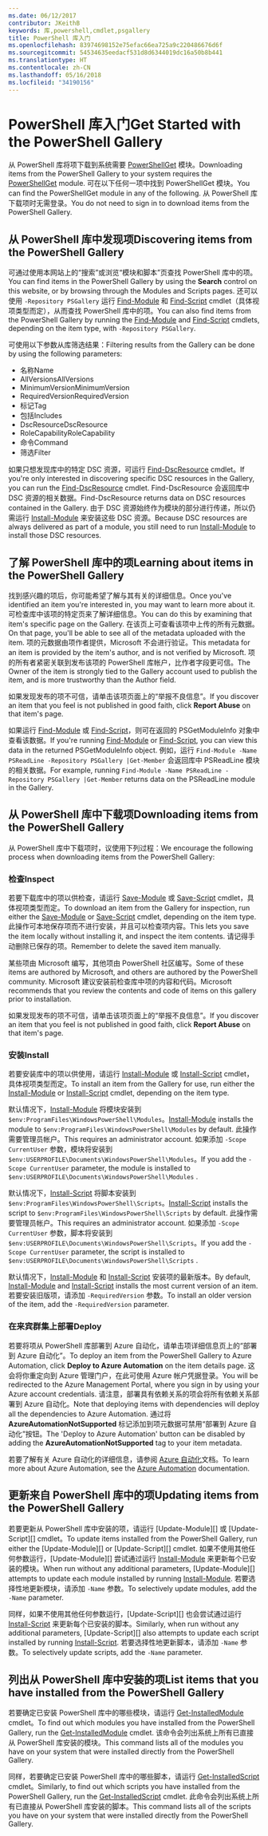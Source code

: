 ```yaml
---
ms.date: 06/12/2017
contributor: JKeithB
keywords: 库,powershell,cmdlet,psgallery
title: PowerShell 库入门
ms.openlocfilehash: 83974698152e75efac66ea725a9c220486676d6f
ms.sourcegitcommit: 54534635eedacf531d8d6344019dc16a50b8b441
ms.translationtype: HT
ms.contentlocale: zh-CN
ms.lasthandoff: 05/16/2018
ms.locfileid: "34190156"
---
```

# <a name="get-started-with-the-powershell-gallery"></a><span data-ttu-id="ee5aa-103">PowerShell 库入门</span><span class="sxs-lookup"><span data-stu-id="ee5aa-103">Get Started with the PowerShell Gallery</span></span>

<span data-ttu-id="ee5aa-104">从 PowerShell 库将项下载到系统需要 [PowerShellGet](/powershell/module/powershellget) 模块。</span><span class="sxs-lookup"><span data-stu-id="ee5aa-104">Downloading items from the PowerShell Gallery to your system requires the [PowerShellGet](/powershell/module/powershellget) module.</span></span> <span data-ttu-id="ee5aa-105">可在以下任何一项中找到 PowerShellGet 模块。</span><span class="sxs-lookup"><span data-stu-id="ee5aa-105">You can find the PowerShellGet module in any of the following.</span></span> <span data-ttu-id="ee5aa-106">从 PowerShell 库下载项时无需登录。</span><span class="sxs-lookup"><span data-stu-id="ee5aa-106">You do not need to sign in to download items from the PowerShell Gallery.</span></span>

## <a name="discovering-items-from-the-powershell-gallery"></a><span data-ttu-id="ee5aa-107">从 PowerShell 库中发现项</span><span class="sxs-lookup"><span data-stu-id="ee5aa-107">Discovering items from the PowerShell Gallery</span></span>

<span data-ttu-id="ee5aa-108">可通过使用本网站上的“搜索”或浏览“模块和脚本”页查找 PowerShell 库中的项。</span><span class="sxs-lookup"><span data-stu-id="ee5aa-108">You can find items in the PowerShell Gallery by using the **Search** control on this website, or by browsing through the Modules and Scripts pages.</span></span> <span data-ttu-id="ee5aa-109">还可以使用 `-Repository PSGallery` 运行 [Find-Module][] 和 [Find-Script][] cmdlet（具体视项类型而定），从而查找 PowerShell 库中的项。</span><span class="sxs-lookup"><span data-stu-id="ee5aa-109">You can also find items from the PowerShell Gallery by running the [Find-Module][] and [Find-Script][] cmdlets, depending on the item type, with `-Repository PSGallery`.</span></span>

<span data-ttu-id="ee5aa-110">可使用以下参数从库筛选结果：</span><span class="sxs-lookup"><span data-stu-id="ee5aa-110">Filtering results from the Gallery can be done by using the following parameters:</span></span>

- <span data-ttu-id="ee5aa-111">名称</span><span class="sxs-lookup"><span data-stu-id="ee5aa-111">Name</span></span>
- <span data-ttu-id="ee5aa-112">AllVersions</span><span class="sxs-lookup"><span data-stu-id="ee5aa-112">AllVersions</span></span>
- <span data-ttu-id="ee5aa-113">MinimumVersion</span><span class="sxs-lookup"><span data-stu-id="ee5aa-113">MinimumVersion</span></span>
- <span data-ttu-id="ee5aa-114">RequiredVersion</span><span class="sxs-lookup"><span data-stu-id="ee5aa-114">RequiredVersion</span></span>
- <span data-ttu-id="ee5aa-115">标记</span><span class="sxs-lookup"><span data-stu-id="ee5aa-115">Tag</span></span>
- <span data-ttu-id="ee5aa-116">包括</span><span class="sxs-lookup"><span data-stu-id="ee5aa-116">Includes</span></span>
- <span data-ttu-id="ee5aa-117">DscResource</span><span class="sxs-lookup"><span data-stu-id="ee5aa-117">DscResource</span></span>
- <span data-ttu-id="ee5aa-118">RoleCapability</span><span class="sxs-lookup"><span data-stu-id="ee5aa-118">RoleCapability</span></span>
- <span data-ttu-id="ee5aa-119">命令</span><span class="sxs-lookup"><span data-stu-id="ee5aa-119">Command</span></span>
- <span data-ttu-id="ee5aa-120">筛选</span><span class="sxs-lookup"><span data-stu-id="ee5aa-120">Filter</span></span>

<span data-ttu-id="ee5aa-121">如果只想发现库中的特定 DSC 资源，可运行 [Find-DscResource] cmdlet。</span><span class="sxs-lookup"><span data-stu-id="ee5aa-121">If you're only interested in discovering specific DSC resources in the Gallery, you can run the [Find-DscResource] cmdlet.</span></span> <span data-ttu-id="ee5aa-122">Find-DscResource 会返回库中 DSC 资源的相关数据。</span><span class="sxs-lookup"><span data-stu-id="ee5aa-122">Find-DscResource returns data on DSC resources contained in the Gallery.</span></span>
<span data-ttu-id="ee5aa-123">由于 DSC 资源始终作为模块的部分进行传递，所以仍需运行 [Install-Module][] 来安装这些 DSC 资源。</span><span class="sxs-lookup"><span data-stu-id="ee5aa-123">Because DSC resources are always delivered as part of a module, you still need to run [Install-Module][] to install those DSC resources.</span></span>

## <a name="learning-about-items-in-the-powershell-gallery"></a><span data-ttu-id="ee5aa-124">了解 PowerShell 库中的项</span><span class="sxs-lookup"><span data-stu-id="ee5aa-124">Learning about items in the PowerShell Gallery</span></span>

<span data-ttu-id="ee5aa-125">找到感兴趣的项后，你可能希望了解与其有关的详细信息。</span><span class="sxs-lookup"><span data-stu-id="ee5aa-125">Once you've identified an item you're interested in, you may want to learn more about it.</span></span> <span data-ttu-id="ee5aa-126">可检查库中该项的特定页来了解详细信息。</span><span class="sxs-lookup"><span data-stu-id="ee5aa-126">You can do this by examining that item's specific page on the Gallery.</span></span> <span data-ttu-id="ee5aa-127">在该页上可查看该项中上传的所有元数据。</span><span class="sxs-lookup"><span data-stu-id="ee5aa-127">On that page, you'll be able to see all of the metadata uploaded with the item.</span></span> <span data-ttu-id="ee5aa-128">项的元数据由项作者提供，Microsoft 不会进行验证。</span><span class="sxs-lookup"><span data-stu-id="ee5aa-128">This metadata for an item is provided by the item's author, and is not verified by Microsoft.</span></span> <span data-ttu-id="ee5aa-129">项的所有者紧密关联到发布该项的 PowerShell 库帐户，比作者字段更可信。</span><span class="sxs-lookup"><span data-stu-id="ee5aa-129">The Owner of the item is strongly tied to the Gallery account used to publish the item, and is more trustworthy than the Author field.</span></span>

<span data-ttu-id="ee5aa-130">如果发现发布的项不可信，请单击该项页面上的“举报不良信息”。</span><span class="sxs-lookup"><span data-stu-id="ee5aa-130">If you discover an item that you feel is not published in good faith, click **Report Abuse** on that item's page.</span></span>

<span data-ttu-id="ee5aa-131">如果运行 [Find-Module][] 或 [Find-Script][]，则可在返回的 PSGetModuleInfo 对象中查看该数据。</span><span class="sxs-lookup"><span data-stu-id="ee5aa-131">If you're running [Find-Module][] or [Find-Script][], you can view this data in the returned PSGetModuleInfo object.</span></span> <span data-ttu-id="ee5aa-132">例如，运行 `Find-Module -Name PSReadLine -Repository PSGallery |Get-Member` 会返回库中 PSReadLine 模块的相关数据。</span><span class="sxs-lookup"><span data-stu-id="ee5aa-132">For example, running `Find-Module -Name PSReadLine -Repository PSGallery |Get-Member` returns data on the PSReadLine module in the Gallery.</span></span>

## <a name="downloading-items-from-the-powershell-gallery"></a><span data-ttu-id="ee5aa-133">从 PowerShell 库中下载项</span><span class="sxs-lookup"><span data-stu-id="ee5aa-133">Downloading items from the PowerShell Gallery</span></span>

<span data-ttu-id="ee5aa-134">从 PowerShell 库中下载项时，议使用下列过程：</span><span class="sxs-lookup"><span data-stu-id="ee5aa-134">We encourage the following process when downloading items from the PowerShell Gallery:</span></span>

### <a name="inspect"></a><span data-ttu-id="ee5aa-135">检查</span><span class="sxs-lookup"><span data-stu-id="ee5aa-135">Inspect</span></span>

<span data-ttu-id="ee5aa-136">若要下载库中的项以供检查，请运行 [Save-Module][] 或 [Save-Script][] cmdlet，具体视项类型而定。</span><span class="sxs-lookup"><span data-stu-id="ee5aa-136">To download an item from the Gallery for inspection, run either the [Save-Module][] or [Save-Script][] cmdlet, depending on the item type.</span></span> <span data-ttu-id="ee5aa-137">此操作可本地保存项而不进行安装，并且可以检查项内容。</span><span class="sxs-lookup"><span data-stu-id="ee5aa-137">This lets you save the item locally without installing it, and inspect the item contents.</span></span> <span data-ttu-id="ee5aa-138">请记得手动删除已保存的项。</span><span class="sxs-lookup"><span data-stu-id="ee5aa-138">Remember to delete the saved item manually.</span></span>

<span data-ttu-id="ee5aa-139">某些项由 Microsoft 编写，其他项由 PowerShell 社区编写。</span><span class="sxs-lookup"><span data-stu-id="ee5aa-139">Some of these items are authored by Microsoft, and others are authored by the PowerShell community.</span></span>
<span data-ttu-id="ee5aa-140">Microsoft 建议安装前检查库中项的内容和代码。</span><span class="sxs-lookup"><span data-stu-id="ee5aa-140">Microsoft recommends that you review the contents and code of items on this gallery prior to installation.</span></span>

<span data-ttu-id="ee5aa-141">如果发现发布的项不可信，请单击该项页面上的“举报不良信息”。</span><span class="sxs-lookup"><span data-stu-id="ee5aa-141">If you discover an item that you feel is not published in good faith, click **Report Abuse** on that item's page.</span></span>

### <a name="install"></a><span data-ttu-id="ee5aa-142">安装</span><span class="sxs-lookup"><span data-stu-id="ee5aa-142">Install</span></span>

<span data-ttu-id="ee5aa-143">若要安装库中的项以供使用，请运行 [Install-Module][] 或 [Install-Script][] cmdlet，具体视项类型而定。</span><span class="sxs-lookup"><span data-stu-id="ee5aa-143">To install an item from the Gallery for use, run either the [Install-Module][] or [Install-Script][] cmdlet, depending on the item type.</span></span>

<span data-ttu-id="ee5aa-144">默认情况下，[Install-Module][] 将模块安装到 `$env:ProgramFiles\WindowsPowerShell\Modules`。</span><span class="sxs-lookup"><span data-stu-id="ee5aa-144">[Install-Module][] installs the module to `$env:ProgramFiles\WindowsPowerShell\Modules` by default.</span></span>
<span data-ttu-id="ee5aa-145">此操作需要管理员帐户。</span><span class="sxs-lookup"><span data-stu-id="ee5aa-145">This requires an administrator account.</span></span> <span data-ttu-id="ee5aa-146">如果添加 `-Scope CurrentUser` 参数，模块将安装到 `$env:USERPROFILE\Documents\WindowsPowerShell\Modules`。</span><span class="sxs-lookup"><span data-stu-id="ee5aa-146">If you add the `-Scope CurrentUser` parameter, the module is installed to `$env:USERPROFILE\Documents\WindowsPowerShell\Modules` .</span></span>

<span data-ttu-id="ee5aa-147">默认情况下，[Install-Script][] 将脚本安装到 `$env:ProgramFiles\WindowsPowerShell\Scripts`。</span><span class="sxs-lookup"><span data-stu-id="ee5aa-147">[Install-Script][] installs the script to `$env:ProgramFiles\WindowsPowerShell\Scripts` by default.</span></span>
<span data-ttu-id="ee5aa-148">此操作需要管理员帐户。</span><span class="sxs-lookup"><span data-stu-id="ee5aa-148">This requires an administrator account.</span></span> <span data-ttu-id="ee5aa-149">如果添加 `-Scope CurrentUser` 参数，脚本将安装到 `$env:USERPROFILE\Documents\WindowsPowerShell\Scripts`。</span><span class="sxs-lookup"><span data-stu-id="ee5aa-149">If you add the `-Scope CurrentUser` parameter, the script is installed to `$env:USERPROFILE\Documents\WindowsPowerShell\Scripts` .</span></span>

<span data-ttu-id="ee5aa-150">默认情况下，[Install-Module][] 和 [Install-Script][] 安装项的最新版本。</span><span class="sxs-lookup"><span data-stu-id="ee5aa-150">By default, [Install-Module][] and [Install-Script][] installs the most current version of an item.</span></span>
<span data-ttu-id="ee5aa-151">若要安装旧版项，请添加 `-RequiredVersion` 参数。</span><span class="sxs-lookup"><span data-stu-id="ee5aa-151">To install an older version of the item, add the `-RequiredVersion` parameter.</span></span>

### <a name="deploy"></a><span data-ttu-id="ee5aa-152">在来宾群集上部署</span><span class="sxs-lookup"><span data-stu-id="ee5aa-152">Deploy</span></span>

<span data-ttu-id="ee5aa-153">若要将项从 PowerShell 库部署到 Azure 自动化，请单击项详细信息页上的“部署到 Azure 自动化”。</span><span class="sxs-lookup"><span data-stu-id="ee5aa-153">To deploy an item from the PowerShell Gallery to Azure Automation, click **Deploy to Azure Automation** on the item details page.</span></span> <span data-ttu-id="ee5aa-154">这会将你重定向到 Azure 管理门户，在此可使用 Azure 帐户凭据登录。</span><span class="sxs-lookup"><span data-stu-id="ee5aa-154">You will be redirected to the Azure Management Portal, where you sign in by using your Azure account credentials.</span></span> <span data-ttu-id="ee5aa-155">请注意，部署具有依赖关系的项会将所有依赖关系部署到 Azure 自动化。</span><span class="sxs-lookup"><span data-stu-id="ee5aa-155">Note that deploying items with dependencies will deploy all the dependencies to Azure Automation.</span></span> <span data-ttu-id="ee5aa-156">通过将 **AzureAutomationNotSupported** 标记添加到项元数据可禁用“部署到 Azure 自动化”按钮。</span><span class="sxs-lookup"><span data-stu-id="ee5aa-156">The 'Deploy to Azure Automation' button can be disabled by adding the **AzureAutomationNotSupported** tag to your item metadata.</span></span>

<span data-ttu-id="ee5aa-157">若要了解有关 Azure 自动化的详细信息，请参阅 [Azure 自动化](/azure/automation)文档。</span><span class="sxs-lookup"><span data-stu-id="ee5aa-157">To learn more about Azure Automation, see the [Azure Automation](/azure/automation) documentation.</span></span>

## <a name="updating-items-from-the-powershell-gallery"></a><span data-ttu-id="ee5aa-158">更新来自 PowerShell 库中的项</span><span class="sxs-lookup"><span data-stu-id="ee5aa-158">Updating items from the PowerShell Gallery</span></span>

<span data-ttu-id="ee5aa-159">若要更新从 PowerShell 库中安装的项，请运行 [Update-Module][] 或 [Update-Script][] cmdlet。</span><span class="sxs-lookup"><span data-stu-id="ee5aa-159">To update items installed from the PowerShell Gallery, run either the [Update-Module][] or [Update-Script][] cmdlet.</span></span> <span data-ttu-id="ee5aa-160">如果不使用其他任何参数运行，[Update-Module][] 尝试通过运行 [Install-Module][] 来更新每个已安装的模块。</span><span class="sxs-lookup"><span data-stu-id="ee5aa-160">When run without any additional parameters, [Update-Module][] attempts to update each module installed by running [Install-Module][].</span></span> <span data-ttu-id="ee5aa-161">若要选择性地更新模块，请添加 `-Name` 参数。</span><span class="sxs-lookup"><span data-stu-id="ee5aa-161">To selectively update modules, add the `-Name` parameter.</span></span>

<span data-ttu-id="ee5aa-162">同样，如果不使用其他任何参数运行，[Update-Script][] 也会尝试通过运行 [Install-Script][] 来更新每个已安装的脚本。</span><span class="sxs-lookup"><span data-stu-id="ee5aa-162">Similarly, when run without any additional parameters, [Update-Script][] also attempts to update each script installed by running [Install-Script][].</span></span> <span data-ttu-id="ee5aa-163">若要选择性地更新脚本，请添加 `-Name` 参数。</span><span class="sxs-lookup"><span data-stu-id="ee5aa-163">To selectively update scripts, add the `-Name` parameter.</span></span>

## <a name="list-items-that-you-have-installed-from-the-powershell-gallery"></a><span data-ttu-id="ee5aa-164">列出从 PowerShell 库中安装的项</span><span class="sxs-lookup"><span data-stu-id="ee5aa-164">List items that you have installed from the PowerShell Gallery</span></span>

<span data-ttu-id="ee5aa-165">若要确定已安装 PowerShell 库中的哪些模块，请运行 [Get-InstalledModule][] cmdlet。</span><span class="sxs-lookup"><span data-stu-id="ee5aa-165">To find out which modules you have installed from the PowerShell Gallery, run the [Get-InstalledModule][] cmdlet.</span></span> <span data-ttu-id="ee5aa-166">该命令会列出系统上所有已直接从 PowerShell 库安装的模块。</span><span class="sxs-lookup"><span data-stu-id="ee5aa-166">This command lists all of the modules you have on your system that were installed directly from the PowerShell Gallery.</span></span>

<span data-ttu-id="ee5aa-167">同样，若要确定已安装 PowerShell 库中的哪些脚本，请运行 [Get-InstalledScript][] cmdlet。</span><span class="sxs-lookup"><span data-stu-id="ee5aa-167">Similarly, to find out which scripts you have installed from the PowerShell Gallery, run the [Get-InstalledScript][] cmdlet.</span></span> <span data-ttu-id="ee5aa-168">此命令会列出系统上所有已直接从 PowerShell 库安装的脚本。</span><span class="sxs-lookup"><span data-stu-id="ee5aa-168">This command lists all of the scripts you have on your system that were installed directly from the PowerShell Gallery.</span></span>

[Find-DscResource]: /powershell/module/powershellget/Find-DscResource
[Find-Module]: /powershell/module/powershellget/Find-Module
[Find-Script]: /powershell/module/powershellget/Find-Script
[Get-InstalledModule]: /powershell/module/powershellget/Get-InstalledModule
[Get-InstalledScript]: /powershell/module/powershellget/Get-InstalledScript
[Install-Module]: /powershell/module/powershellget/Install-Module
[Install-Script]: /powershell/module/powershellget/Install-Script
[Publish-Module]: /powershell/module/powershellget/Publish-Module
[Publish-Script]: /powershell/module/powershellget/Publish-Script
[Register-PSRepository]: /powershell/module/powershellget/Register-Repository
[Save-Module]: /powershell/module/powershellget/Save-Module
[Save-Script]: /powershell/module/powershellget/Save-Script